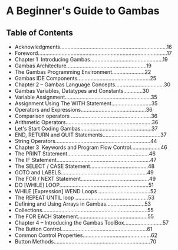 # A Beginner's Guide to Gambas
## Table of Contents
* Acknowledgments........................................................................16
* Foreword.......................................................................................17
* Chapter 1 ­ Introducing Gambas.................................................19
* Gambas Architecture......................................................19
* The Gambas Programming Environment......................22
* Gambas IDE Components.................................................25
* Chapter 2 – Gambas Language Concepts.................................30
* Gambas Variables, Data­types and Constants.............30
* Variable Assignment..........................................................35
* Assignment Using The WITH Statement...........................35
* Operators and Expressions............................................36
* Comparison operators ......................................................36
* Arithmetic Operators..........................................................36
* Let's Start Coding Gambas................................................37
* END, RETURN and QUIT Statements.......................................37
* String Operators................................................................44
* Chapter 3 ­ Keywords and Program Flow Control....................46
* The PRINT Statement.......................................................46
* The IF Statement...............................................................47
* The SELECT / CASE Statement.......................................48
* GOTO and LABELS..........................................................49
* The FOR / NEXT Statement..............................................49
* DO [WHILE] LOOP............................................................51
* WHILE [Expression] WEND Loops ...................................52
* The REPEAT UNTIL loop .................................................53
* Defining and Using Arrays in Gambas..........................53
* Collections.......................................................................55
* The FOR EACH Statement...............................................55
* Chapter 4 – Introducing the Gambas ToolBox..........................57
* The Button Control..........................................................61
* Common Control Properties..............................................62
* Button Methods.................................................................70